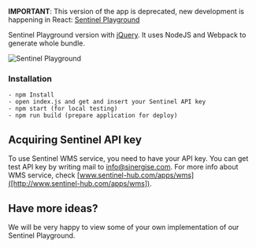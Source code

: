 **IMPORTANT**: This version of the app is deprecated, new development is happening in React: [Sentinel Playground](https://github.com/sinergise/SentinelPlayground)

Sentinel Playground version with [jQuery](https://jquery.com/). It uses NodeJS and Webpack to generate whole bundle.

<img src='http://www.sentinel-hub.com/sites/default/files/sentinel-2_viewer_animation_3.gif' alt='Sentinel Playground' />

### Installation
```
- npm Install
- open index.js and get and insert your Sentinel API key
- npm start (for local testing)
- npm run build (prepare application for deploy)
```

## Acquiring Sentinel API key
To use Sentinel WMS service, you need to have your API key. You can get test API key by writing mail to [info@sinergise.com](mailto:info@sinergise.com).
For more info about WMS service, check [www.sentinel-hub.com/apps/wms]([http://www.sentinel-hub.com/apps/wms]).

## Have more ideas?
We will be very happy to view some of your own implementation of our Sentinel Playground.

